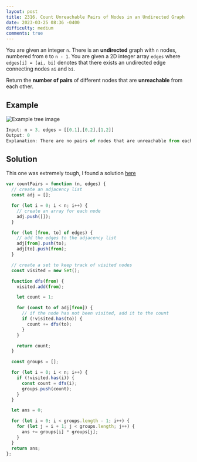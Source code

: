 ```yaml
---
layout: post
title: 2316. Count Unreachable Pairs of Nodes in an Undirected Graph
date: 2023-03-25 08:36 -0400
difficulty: medium
comments: true
---
```


You are given an integer `n`. There is an **undirected** graph with `n` nodes, numbered from `0` to `n - 1`. You are given a 2D integer array `edges` where `edges[i] = [ai, bi]` denotes that there exists an undirected edge connecting nodes `ai` and `bi`.

Return the **number of pairs** of different nodes that are **unreachable** from each other.

## Example

<img src="{{ site.baseurl }}/assets/images/mar-25.png" alt="Example tree image" />

```javascript
Input: n = 3, edges = [[0,1],[0,2],[1,2]]
Output: 0
Explanation: There are no pairs of nodes that are unreachable from each other. Therefore, we return 0.
```

## Solution

This one was extremely tough, I found a solution [here](https://leetcode.com/problems/count-unreachable-pairs-of-nodes-in-an-undirected-graph/solutions/2195894/javascript-solution/?orderBy=hot&languageTags=javascript)

```javascript
var countPairs = function (n, edges) {
  // create an adjacency list
  const adj = [];

  for (let i = 0; i < n; i++) {
    // create an array for each node
    adj.push([]);
  }

  for (let [from, to] of edges) {
    // add the edges to the adjacency list
    adj[from].push(to);
    adj[to].push(from);
  }

  // create a set to keep track of visited nodes
  const visited = new Set();

  function dfs(from) {
    visited.add(from);

    let count = 1;

    for (const to of adj[from]) {
      // if the node has not been visited, add it to the count
      if (!visited.has(to)) {
        count += dfs(to);
      }
    }

    return count;
  }

  const groups = [];

  for (let i = 0; i < n; i++) {
    if (!visited.has(i)) {
      const count = dfs(i);
      groups.push(count);
    }
  }

  let ans = 0;

  for (let i = 0; i < groups.length - 1; i++) {
    for (let j = i + 1; j < groups.length; j++) {
      ans += groups[i] * groups[j];
    }
  }
  return ans;
};
```
